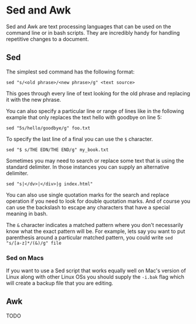 # Sed and Awk

Sed and Awk are text processing languages that can be used on the command line or in bash scripts. They are incredibly handy for handling repetitive changes to a document.

## Sed

The simplest sed command has the following format:

`sed "s/<old phrase>/<new phrase>/g" <text source>`

This goes through every line of text looking for the old phrase and replacing it with the new phrase.

You can also specify a particular line or range of lines like in the following example that only replaces the text hello with goodbye on line 5:

`sed "5s/hello/goodbye/g" foo.txt`

To specify the last line of a final you can use the `$` character.

`sed "$ s/THE EDN/THE END/g" my_book.txt`

Sometimes you may need to search or replace some text that is using the standard delimiter. In those instances you can supply an alternative delimiter.

`sed "s|</dv>|</div>|g index.html"`

You can also use single quotation marks for the search and replace operation if you need to look for double quotation marks. And of course you can use the backslash to escape any characters that have a special meaning in bash.

The `&` character indicates a matched pattern where you don't necessarily know what the exact pattern will be. For example, lets say you want to put parenthesis around a particular matched pattern, you could write `sed "s/[a-z]*/(&)/g" file`

### Sed on Macs

If you want to use a Sed script that works equally well on Mac's version of Linux along with other Linux OSs you should supply the `-i.bak` flag which will create a backup file that you are editing.

## Awk

TODO

